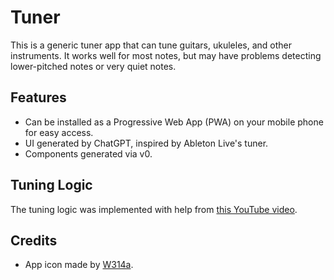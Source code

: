 # Tuner

This is a generic tuner app that can tune guitars, ukuleles, and other instruments. It works well for most notes, but may have problems detecting lower-pitched notes or very quiet notes.

## Features
- Can be installed as a Progressive Web App (PWA) on your mobile phone for easy access.
- UI generated by ChatGPT, inspired by Ableton Live's tuner.
- Components generated via v0.

## Tuning Logic
The tuning logic was implemented with help from [this YouTube video](https://www.youtube.com/watch?v=x4qAFnFQRRg).

## Credits
- App icon made by [W314a](https://github.com/W314a).
